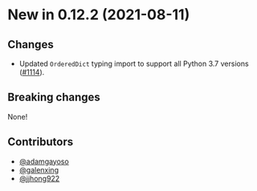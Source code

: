 # New in 0.12.2 (2021-08-11)

## Changes

- Updated `OrderedDict` typing import to support all Python 3.7 versions ([#1114]).

## Breaking changes

None!

## Contributors

- [@adamgayoso]
- [@galenxing]
- [@jjhong922]

[#1114]: https://github.com/YosefLab/scvi-tools/pull/1114
[@adamgayoso]: https://github.com/adamgayoso
[@galenxing]: https://github.com/galenxing
[@jjhong922]: https://github.com/jjhong922
